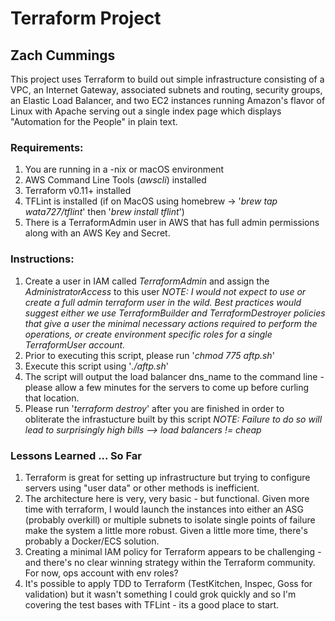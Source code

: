 # Terraform Project

## Zach Cummings

This project uses Terraform to build out simple infrastructure consisting of 
a VPC, an Internet Gateway, associated subnets and routing, security groups, an Elastic Load Balancer, and two EC2 instances running Amazon's flavor of Linux with Apache serving out a single index page which displays "Automation for the People" in plain text.

### Requirements:
1. You are running in a -nix or macOS environment
2. AWS Command Line Tools (*awscli*) installed
3. Terraform v0.11+ installed
4. TFLint is installed (if on MacOS using homebrew -> '*brew tap wata727/tflint*' then '*brew install tflint*')
5. There is a TerraformAdmin user in AWS that has full admin permissions along with an AWS Key and Secret.

### Instructions:
1. Create a user in IAM called *TerraformAdmin* and assign the *AdministratorAccess* to this user 
	*NOTE: I would not expect to use or create a full admin terraform user in the wild. Best practices would suggest 
	either we use TerraformBuilder and TerraformDestroyer policies that give a user the minimal necessary actions required to
	perform the operations, or create environment specific roles for a single TerraformUser account.*
2. Prior to executing this script, please run '*chmod 775 aftp.sh*'
3. Execute this script using '*./aftp.sh*'
4. The script will output the load balancer dns_name to the command line - please allow a few minutes for the servers to come up before curling that location.
5. Please run '*terraform destroy*' after you are finished in order to obliterate the infrastucture built by this script
	*NOTE: Failure to do so will lead to surprisingly high bills --> load balancers != cheap*

### Lessons Learned ... So Far
1. Terraform is great for setting up infrastructure but trying to configure servers using "user data" or other methods is inefficient. 
2. The architecture here is very, very basic - but functional. Given more time with terraform, I would launch the instances into either an ASG (probably overkill) or 
	multiple subnets to isolate single points of failure make the system a little more robust. Given a little more time, there's probably a Docker/ECS solution. 
3. Creating a minimal IAM policy for Terraform appears to be challenging - and there's no clear winning strategy within the Terraform community. For now, ops account
	with env roles?
4. It's possible to apply TDD to Terraform (TestKitchen, Inspec, Goss for validation) but it wasn't something I could grok quickly and so I'm
	covering the test bases with TFLint - its a good place to start.